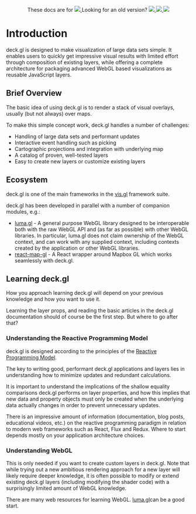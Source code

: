 <p align="center">
  These docs are for
  <a href="https://github.com/uber/deck.gl/blob/5.0-release/docs/README.md">
    <img src="https://img.shields.io/badge/deck.gl-v5.0-brightgreen.svg?style=flat-square" />
  </a>
  Looking for an old version?
  <a href="https://github.com/uber/deck.gl/blob/4.1-release/docs/README.md">
    <img src="https://img.shields.io/badge/deck.gl-v4.1-green.svg?style=flat-square" />
  </a>
  <a href="https://github.com/uber/deck.gl/blob/4.0-release/docs/README.md">
    <img src="https://img.shields.io/badge/deck.gl-v4.0-green.svg?style=flat-square" />
  </a>
  <a href="https://github.com/uber/deck.gl/tree/3.0-release/docs/README.md">
    <img src="https://img.shields.io/badge/deck.gl-v3.0-green.svg?style=flat-square" />
  </a>
</p>

# Introduction

deck.gl is designed to make visualization of large data sets simple. It enables users to quickly get impressive visual results with limited effort through composition of existing layers, while offering a complete architecture for packaging advanced WebGL based visualizations as reusable JavaScript layers.

## Brief Overview

The basic idea of using deck.gl is to render a stack of visual overlays, usually (but not always) over maps.

To make this simple concept work, deck.gl handles a number of challenges:
* Handling of large data sets and performant updates
* Interactive event handling such as picking
* Cartographic projections and integration with underlying map
* A catalog of proven, well-tested layers
* Easy to create new layers or customize existing layers

## Ecosystem

deck.gl is one of the main frameworks in the [vis.gl](https://vis.gl) framework suite.

deck.gl has been developed in parallel with a number of companion modules, e.g.:

* [luma.gl](https://uber.github.io/luma.gl/#/) - A general purpose WebGL library designed to be interoperable both with the raw WebGL API and (as far as possible) with other WebGL libraries. In particular, luma.gl does not claim ownership of the WebGL context, and can work with any supplied context, including contexts created by the application or other WebGL libraries.
* [react-map-gl](https://uber.github.io/react-map-gl/#/) - A React wrapper around Mapbox GL which works seamlessly with deck.gl.


## Learning deck.gl

How you approach learning deck.gl will depend on your previous knowledge and how you want to use it.

Learning the layer props, and reading the basic articles in the deck.gl documentation should of course be the first step. But where to go after that?

### Understanding the Reactive Programming Model

deck.gl is designed according to the principles of the [Reactive Programming Model](https://en.wikipedia.org/wiki/Reactive_programming).

The key to writing good, performant deck.gl applications and layers lies in understanding how to minimize updates and redundant calculations.

It is important to understand the implications of the shallow equality comparisons deck.gl performs on layer properties, and how this implies that new data and property objects must only be created when the underlying data actually changes in order to prevent unnecessary updates.

There is an impressive amount of information (documentation, blog posts, educational videos, etc.) on the reactive programming paradigm in relation to modern web frameworks such as React, Flux and Redux. Where to start depends mostly on your application architecture choices.

### Understanding WebGL

This is only needed if you want to create custom layers in deck.gl. Note that while trying out a new ambitious rendering approach for a new layer will likely require deeper knowledge, it is often possible to modify or extend existing deck.gl layers (including modifying the shader code) with a surprisingly limited amount of WebGL knowledge.

There are many web resources for learning WebGL. [luma.gl](https://uber.github.io/luma.gl/#/)can be a good start.

